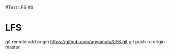 #Test LFS #6
# LFS
git remote add origin https://github.com/agyamuta/LFS.git
git push -u origin master
